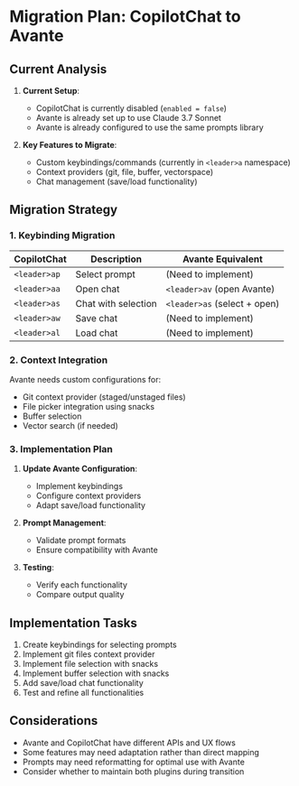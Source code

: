 # Migration Plan: CopilotChat to Avante

## Current Analysis

1. **Current Setup**:
   - CopilotChat is currently disabled (`enabled = false`)
   - Avante is already set up to use Claude 3.7 Sonnet 
   - Avante is already configured to use the same prompts library

2. **Key Features to Migrate**:
   - Custom keybindings/commands (currently in `<leader>a` namespace)
   - Context providers (git, file, buffer, vectorspace)
   - Chat management (save/load functionality)

## Migration Strategy

### 1. Keybinding Migration

| CopilotChat | Description | Avante Equivalent |
|-------------|-------------|-------------------|
| `<leader>ap` | Select prompt | (Need to implement) |
| `<leader>aa` | Open chat | `<leader>av` (open Avante) |
| `<leader>as` | Chat with selection | `<leader>as` (select + open) |
| `<leader>aw` | Save chat | (Need to implement) |
| `<leader>al` | Load chat | (Need to implement) |

### 2. Context Integration

Avante needs custom configurations for:
- Git context provider (staged/unstaged files)
- File picker integration using snacks
- Buffer selection
- Vector search (if needed)

### 3. Implementation Plan

1. **Update Avante Configuration**:
   - Implement keybindings
   - Configure context providers
   - Adapt save/load functionality

2. **Prompt Management**:
   - Validate prompt formats
   - Ensure compatibility with Avante

3. **Testing**:
   - Verify each functionality
   - Compare output quality

## Implementation Tasks

1. Create keybindings for selecting prompts
2. Implement git files context provider
3. Implement file selection with snacks
4. Implement buffer selection with snacks
5. Add save/load chat functionality
6. Test and refine all functionalities

## Considerations

- Avante and CopilotChat have different APIs and UX flows
- Some features may need adaptation rather than direct mapping
- Prompts may need reformatting for optimal use with Avante
- Consider whether to maintain both plugins during transition